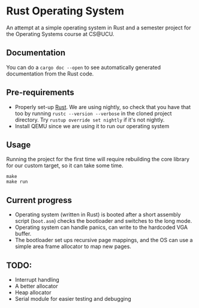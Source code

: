 # Rust Operating System

An attempt at a simple operating system in Rust and a semester project for the Operating Systems course at CS@UCU.

## Documentation

You can do a `cargo doc --open` to see automatically generated documentation from the Rust code.

## Pre-requirements

* Properly set-up [Rust](https://www.rust-lang.org/tools/install). We are using nightly, so check that you have that too by running `rustc --version --verbose` in the cloned project directory. Try `rustup override set nightly` if it's not nightly.
* Install QEMU since we are using it to run our operating system

## Usage

Running the project for the first time will require rebuilding the core library for our custom target, so it can take some time.

```
make
make run
```

## Current progress

* Operating system (written in Rust) is booted after a short assembly script (`boot.asm`) checks the bootloader and switches to the long mode.
* Operating system can handle panics, can write to the hardcoded VGA buffer.
* The bootloader set ups recursive page mappings, and the OS can use a simple area frame allocator to map new pages.

## TODO:

* Interrupt handling
* A better allocator
* Heap allocator
* Serial module for easier testing and debugging
